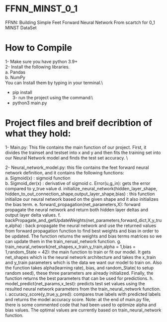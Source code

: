 # FFNN_MINST_0_1
FFNN: Building Simple Feet Forward Neural Network From scartch for 0_1 MINST DataSet
# How to Compile
1-	Make sure you have python 3.9+\
2-	Install the following libraries.\
a.	Pandas\
b.	NumPy\
You can Install them by typing in your terminal.\ 
-	pip install <name of library above>\
3-	run the project using the command:\
-	python3 main.py

# Project files and breif decribtion of what they hold:

1-	Main.py:
 This file contains the main function of our project. First, it divides the trainset and testset into x and y and then fits the training set into our Neural Network model and finds the test set accuracy. \

2-	Neural_network_model.py: this file contains the feet forward neural network definition, and it contains the following functions:\
a.	Sigmoid(x) : sigmoid function\
b.	Sigmoid_der(x) : derivative of sigmoid 
c.	Error(u,g_in): gets the error compared to y_true value
d.	initialize_neural_network(hidden_layer_shape, hidden_to_out_connection_shape,output_layer_shape,bias) : this function initialize our neural network based on the given shape and it also initializes the bias term.
e.	forward_propagation(net_parameters,X): forward propagate the neural network and return both hidden layer deltas and output layer delta values.
f.	backPropagate_and_getUpdateWeights(net_parameters,forward_dict,X,y_true,alpha) : back propagate the neural network and use the returned values from forward propagation function to find best weights and bias in order to be updated. The function returns the weights and bias terms matrices so we can update them in the train_nerual_network function.
g.	train_neural_network(net_shapes,x_train,y_train,alpha = 1,bias = 1,random_State = 42): the main function to train or fit our model. It gets net_shapes which is the neural network architecture and takes the x_train and y_train parameters which is the data we want our model to train on. Also the function takes alpha(learning rate), bias, and random_State( to setup random seed), these three parameters are already initialized. Finally, the function returns the best parameters that can be used for predictions.
h.	model_predict(net_params,x_test): predicts test set values using the resulted neural network parameters from the train_neural_network function. 
i.	accuracy_score(y_true,y_pred): compares true labels with predicted labels and returns the model accuracy score.
Note: at the end of main.py file, there is some commented code that had been used to optimize alpha and bias values. The optimal values are currently based on train_neural_network function. 
